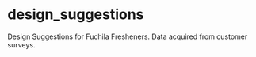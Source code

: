 # design_suggestions
Design Suggestions for Fuchila Fresheners. Data acquired from customer surveys. 
